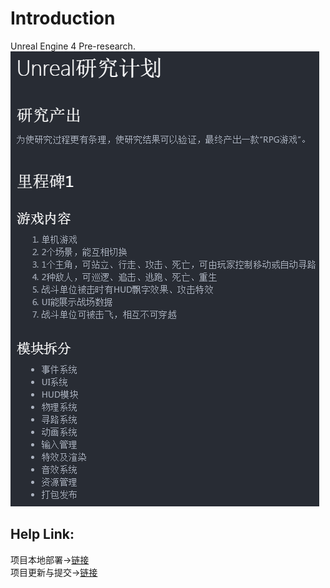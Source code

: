 # Introduction
Unreal Engine 4 Pre-research.
![](https://github.com/yqlizeao/UnrealEngine4RPGDemo/blob/master/doc/Unreal%E7%A0%94%E7%A9%B6%E8%AE%A1%E5%88%92.png)


## Help Link:

项目本地部署->[链接](http://note.youdao.com/noteshare?id=49cb80bff2cc1294ab2903c5377b8c67)<br>
项目更新与提交->[链接](http://note.youdao.com/noteshare?id=1d7b7ec5dfb5424ba949d8550cd6d6e4)

